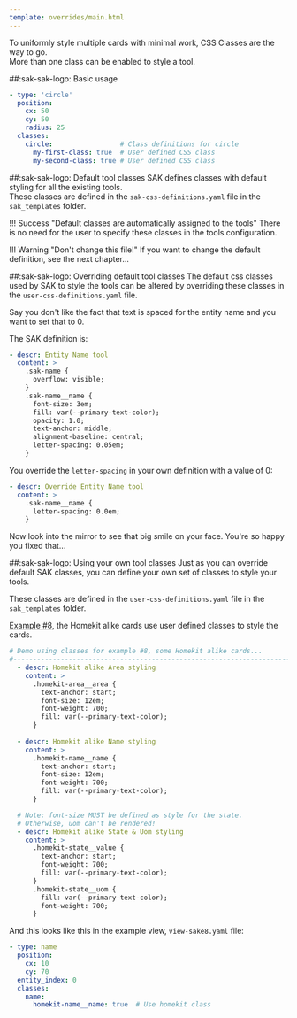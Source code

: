 ```yaml
---
template: overrides/main.html
---
```

<!-- GT/GL -->

To uniformly style multiple cards with minimal work, CSS Classes are the way to go.
<br>More than one class can be enabled to style a tool.

##:sak-sak-logo: Basic usage

```yaml linenums="1" hl_lines="6"
- type: 'circle'
  position:
    cx: 50
    cy: 50
    radius: 25
  classes:
    circle:                 # Class definitions for circle
      my-first-class: true  # User defined CSS class
      my-second-class: true # User defined CSS class
```

##:sak-sak-logo: Default tool classes
SAK defines classes with default styling for all the existing tools.
<br>These classes are defined in the `sak-css-definitions.yaml` file in the `sak_templates` folder.

!!! Success "Default classes are automatically assigned to the tools"
    There is no need for the user to specify these classes in the tools configuration.
    
!!! Warning "Don't change this file!"
    If you want to change the default definition, see the next chapter...

##:sak-sak-logo: Overriding default tool classes
The default css classes used by SAK to style the tools can be altered by overriding these classes in the `user-css-definitions.yaml` file.

Say you don't like the fact that text is spaced for the entity name and you want to set that to 0.

The SAK definition is:
```yaml linenums="1" hl_lines="12"
- descr: Entity Name tool
  content: >
    .sak-name {
      overflow: visible;
    }
    .sak-name__name {
      font-size: 3em;
      fill: var(--primary-text-color);
      opacity: 1.0;
      text-anchor: middle;
      alignment-baseline: central;
      letter-spacing: 0.05em;
    }
```

You override the `letter-spacing` in your own definition with a value of 0:

```yaml linenums="1" hl_lines="4"
- descr: Override Entity Name tool
  content: >
    .sak-name__name {
      letter-spacing: 0.0em;
    }
```
Now look into the mirror to see that big smile on your face. You're so happy you fixed that...

##:sak-sak-logo: Using your own tool classes
Just as you can override default SAK classes, you can define your own set of classes to style your tools.

These classes are defined in the `user-css-definitions.yaml` file in the `sak_templates` folder.

[Example \#8][Example 8], the Homekit alike cards use user defined classes to style the cards.

```yaml linenums="1"
# Demo using classes for example #8, some Homekit alike cards...
#------------------------------------------------------------------------------
  - descr: Homekit alike Area styling
    content: >
      .homekit-area__area {
        text-anchor: start;
        font-size: 12em;
        font-weight: 700;
        fill: var(--primary-text-color);
      }
      
  - descr: Homekit alike Name styling
    content: >
      .homekit-name__name {
        text-anchor: start;
        font-size: 12em;
        font-weight: 700;
        fill: var(--primary-text-color);
      }

  # Note: font-size MUST be defined as style for the state.
  # Otherwise, uom can't be rendered!
  - descr: Homekit alike State & Uom styling
    content: >
      .homekit-state__value {
        text-anchor: start;
        font-weight: 700;
        fill: var(--primary-text-color);
      }
      .homekit-state__uom {
        fill: var(--primary-text-color);
        font-weight: 700;
      }
```
And this looks like this in the example view, `view-sake8.yaml` file:

```yaml linenums="1" hl_lines="8"
- type: name
  position:
    cx: 10
    cy: 70
  entity_index: 0
  classes:
    name:
      homekit-name__name: true  # Use homekit class
```

<!-- References -->
[Example 8]: ../../examples/example-8.md
